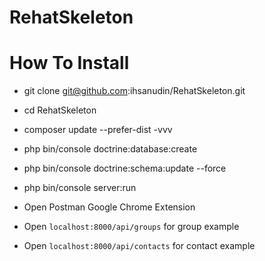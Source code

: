 RehatSkeleton
=============

# How To Install

* git clone git@github.com:ihsanudin/RehatSkeleton.git

* cd RehatSkeleton

* composer update --prefer-dist -vvv

* php bin/console doctrine:database:create

* php bin/console doctrine:schema:update --force

* php bin/console server:run

* Open Postman Google Chrome Extension

* Open `localhost:8000/api/groups` for group example

* Open `localhost:8000/api/contacts` for contact example
